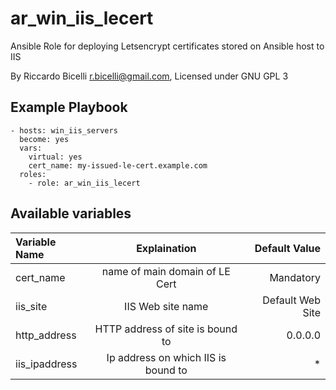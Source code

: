 # ar_win_iis_lecert

Ansible Role for deploying Letsencrypt certificates stored on Ansible host to IIS

By Riccardo Bicelli <r.bicelli@gmail.com>, Licensed under GNU GPL 3

## Example Playbook

```
- hosts: win_iis_servers
  become: yes
  vars:
    virtual: yes
    cert_name: my-issued-le-cert.example.com
  roles:
    - role: ar_win_iis_lecert
```

## Available variables

| Variable Name  | Explaination                        | Default Value    |
| :------------- | :----------------------------------:| ----------------:|
|  cert_name     | name of main domain of LE Cert      | Mandatory        |
|  iis_site      | IIS Web site name                   | Default Web Site |
|  http_address  | HTTP address of site is bound to    | 0.0.0.0          |
|  iis_ipaddress | Ip address on which IIS is bound to | *                |
